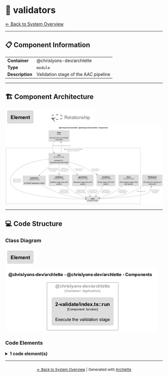 # 🧩 validators

[← Back to System Overview](./README.md)

---

## 📋 Component Information

<table>
<tbody>
<tr>
<td><strong>Container</strong></td>
<td>@chrislyons-dev/archlette</td>
</tr>
<tr>
<td><strong>Type</strong></td>
<td><code>module</code></td>
</tr>
<tr>
<td><strong>Description</strong></td>
<td>Validation stage of the AAC pipeline</td>
</tr>
</tbody>
</table>

---

## 🏗️ Component Architecture

![Component Diagram](./diagrams/structurizr-Components__chrislyons_dev_archlette-key.png)
![Component Diagram](./diagrams/structurizr-Components__chrislyons_dev_archlette.png)

---

## 💻 Code Structure

### Class Diagram

![Class Diagram](./diagrams/structurizr-Classes_validators-key.png)
![Class Diagram](./diagrams/structurizr-Classes_validators.png)

### Code Elements

<details>
<summary><strong>1 code element(s)</strong></summary>



#### Functions

##### `run()`

Execute the validation stage

<table>
<tbody>
<tr>
<td><strong>Type</strong></td>
<td><code>function</code></td>
</tr>
<tr>
<td><strong>Visibility</strong></td>
<td><code>public</code></td>
</tr>
<tr>
<td><strong>Async</strong></td>
<td>Yes</td>
</tr>
<tr>
<td><strong>Returns</strong></td>
<td><code>Promise<void></code></td>
</tr>
<tr>
<td><strong>Location</strong></td>
<td><code>C:/Users/chris/git/archlette/src/2-validate/index.ts:38</code></td>
</tr>
</tbody>
</table>

**Parameters:**

- `ctx`: <code>import("C:/Users/chris/git/archlette/src/core/types").PipelineContext</code>

---

</details>

---

<div align="center">
<sub><a href="./README.md">← Back to System Overview</a> | Generated with <a href="https://github.com/architectlabs/archlette">Archlette</a></sub>
</div>
